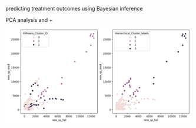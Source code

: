 predicting treatment outcomes using Bayesian inference

PCA analysis and +

![PCA Analysis](https://github.com/isadays/BayesianInference/blob/main/Clinical%20Trials/download.png)

